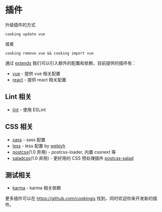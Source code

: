 # 插件

升级插件的方式
```shell
cooking update vue
```

或者
```shell
cooking remove vue && cooking import vue
```

通过 [extends](configuration.html#extends) 我们可以引入额外的配置和依赖，目前提供的插件有：

- [vue](https://github.com/cookingjs/cooking-vue) - 提供 vue 相关配置
- [react](https://github.com/cookingjs/cooking-react) - 提供 react 相关配置

## Lint 相关
- [lint](https://github.com/cookingjs/cooking-lint) - 使用 ESLint

## CSS 相关
- [sass](https://github.com/cookingjs/cooking-sass) - sass 配置
- [less](https://github.com/webjyh/cooking-less) - less 配置 by [webjyh](https://github.com/webjyh)
- [postcss](https://github.com/cookingjs/cooking-postcss)(1.0 弃用) - postcss-loader, 内置 cssnext 等
- [saladcss](https://github.com/cookingjs/cooking-saladcss)(1.0 弃用) - 更好用的 CSS 预处理插件 [postcss-salad](http://elemefe.github.io/postcss-salad)

## 测试相关
- [karma](https://github.com/cookingjs/cooking-karma) - karma 相关依赖

更多插件可以在 https://github.com/cookingjs 找到，同时欢迎你来开发新的插件。